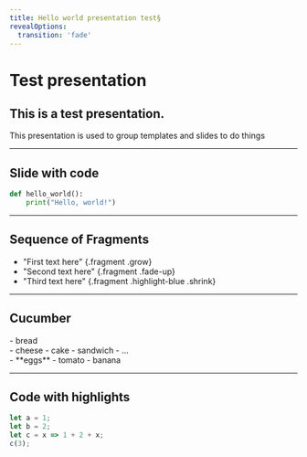 ```yaml
---
title: Hello world presentation test§
revealOptions:
  transition: 'fade'
---
```


# Test presentation
## This is a test presentation.

This presentation is used to group templates and slides to
do things

---

## Slide with code

```python
def hello_world():
    print("Hello, world!")
```

---

## Sequence of Fragments

- "First text here" {.fragment .grow}
- "Second text here" {.fragment .fade-up}
- "Third text here" {.fragment .highlight-blue .shrink}

---

## Cucumber

<div class="fragment" data-fragment-index="2">
- bread
</div>
<div class="fragment" data-fragment-index="1">
- cheese
     - cake
     - sandwich
     - ...
</div>
<div class="fragment" data-fragment-index="3">
- **eggs**
    - tomato
    - banana
</div>

---

## Code with highlights

```js [1-2|3|4]
let a = 1;
let b = 2;
let c = x => 1 + 2 + x;
c(3);
```